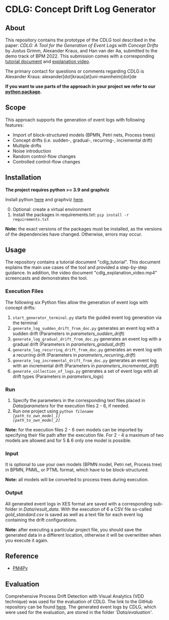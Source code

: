 CDLG: Concept Drift Log Generator
====

About
---
This repository contains the prototype of the CDLG tool described in the paper: _CDLG: A Tool for the Generation of Event Logs with Concept Drifts_ by Justus Grimm, Alexander Kraus, and Han van der Aa, submitted to the demo track of BPM 2022.
This submission comes with a corresponding [tutorial document](https://gitlab.uni-mannheim.de/processanalytics/cdlg_tool/-/blob/main/cdlg_tutorial.pdf) and [explanation video](https://gitlab.uni-mannheim.de/processanalytics/cdlg_tool/-/blob/main/cdlg_explanation_video.mp4).

The primary contact for questions or comments regarding CDLG is Alexander Kraus: alexander[dot]kraus[at]uni-mannheim[dot]de 

**If you want to use parts of the approach in your project we refer to our [python package](https://gitlab.uni-mannheim.de/processanalytics/cdlg-package).**

Scope
---

This approach supports the generation of event logs with following features:
* Import of block-structured models (BPMN, Petri nets, Process trees)
* Concept drifts (i.e. sudden-, gradual-, recurring-, incremental drift)
* Multiple drifts
* Noise introduction
* Random control-flow changes
* Controlled control-flow changes


Installation
---
**The project requires python >= 3.9 and graphviz**

Install python [here](https://www.python.org/downloads/) and graphviz [here](https://graphviz.org/download/).

0. Optional: create a virtual environment 
1. Install the packages in requirements.txt: <code>pip install -r requirements.txt</code>

**Note:** the exact versions of the packages must be installed, as the versions of the dependencies have changed.
Otherwise, errors may occur.


Usage
---
The repository contains a tutorial document "cdlg_tutorial". This document explains the main use cases of the tool and provided a step-by-step guidance. In addition, the video document "cdlg_explanation_video.mp4" screencasts and demonstrates the tool.

### Execution Files ###

The following six Python files allow the generation of event logs with concept drifts:
1. <code>start_generator_terminal.py</code> starts the guided event log generation via the terminal 
2. <code>generate_log_sudden_drift_from_doc.py</code> generates an event log with a sudden drift (Parameters in _parameters_sudden_drift_)
3. <code>generate_log_gradual_drift_from_doc.py</code> generates an event log with a gradual drift (Parameters in _parameters_gradual_drift_)
4. <code>generate_log_recurring_drift_from_doc.py</code> generates an event log with a recurring drift (Parameters in _parameters_recurring_drift_)
5. <code>generate_log_incremental_drift_from_doc.py</code> generates an event log with an incremental drift (Parameters in _parameters_incremental_drift_)
6. <code>generate_collection_of_logs.py</code> generates a set of event logs with all drift types (Parameters in _parameters_logs_)

### Run ###
1. Specify the parameters in the corresponding text files placed in _Data/parameters_ for the execution files 2 - 6, if needed.
2. Run one project using <code>python _filename_ _[path_to_own_model_1]_ _[path_to_own_model_2]_</code>

**Note:** for the execution files 2 - 6 own models can be imported by specifying their file path after the execution file.
For 2 - 4 a maximum of two models are allowed and for 5 & 6 only one model is possible. 

### Input ###
It is optional to use your own models (BPMN model, Petri net, Process tree) in BPMN, PNML, or PTML format, which have to be block-structured.

**Note:** all models will be converted to process trees during execution.

### Output ###
All generated event logs in XES format are saved with a corresponding sub-folder in _Data/result_data_.
With the execution of 6 a CSV file so-called _gold_standard.csv_ is saved as well as a text file for each event log containing the drift configurations.

**Note:** after executing a particular project file, you should save the generated data in a different location, otherwise it will be overwritten when you execute it again.

Reference
---
* [PM4Py](https://pm4py.fit.fraunhofer.de)

Evaluation
---
Comprehensive Process Drift Detection with Visual Analytics (VDD technique) was used for the evaluation of CDLG.
The link to the GitHub repository can be found [here](https://github.com/yesanton/Process-Drift-Visualization-With-Declare).
The generated event logs by CDLG, which were used for the evaluation, are stored in the folder _'Data/evaluation'_.

 
